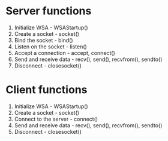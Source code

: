 # Server functions
1. Initialize WSA - WSAStartup()
2. Create a socket - socket()
3. Bind the socket - bind()
4. Listen on the socket - listen()
5. Accept a connection - accept, connect()
6. Send and receive data - recv(), send(), recvfrom(), sendto()
5. Disconnect - closesocket()

# Client functions
1. Initialize WSA - WSAStartup()
2. Create a socket - socket()
3. Connect to the server - connect()
4. Send and receive data - recv(), send(), recvfrom(), sendto()
5. Disconnect - closesocket()